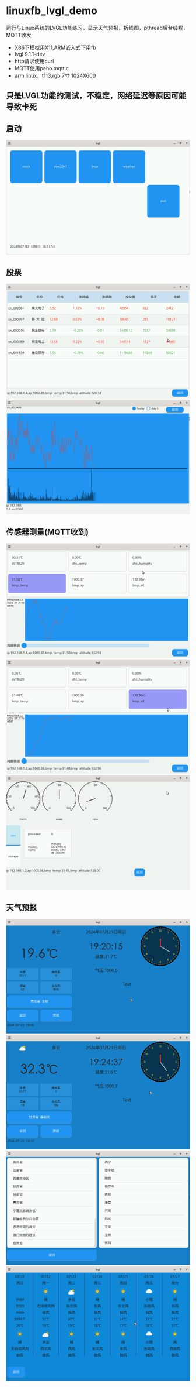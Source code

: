 # linuxfb_lvgl_demo
运行与Linux系统的LVGL功能练习，显示天气预报，折线图，pthread后台线程，MQTT收发
* X86下模拟用X11,ARM嵌入式下用fb
* lvgl 9.1.1-dev
* http请求使用curl
* MQTT使用paho.mqtt.c
* arm linux，t113,rgb 7寸 1024X600
## 只是LVGL功能的测试，不稳定，网络延迟等原因可能导致卡死
## 启动
![image](./image/menu.png "启动窗口")
## 股票
![image](./image/stock_today.png "股票")
![image](./image/stock_plot.png "股票")
## 传感器测量(MQTT收到)
![image](./image/sensor.png "stm32h7")
![image](./image/sensor2.png "tm32h7")
![image](./image/system.png "Linux")
## 天气预报
![image](./image/today1.png "天气与日期，温度，气压")
![image](./image/today2.png "天气与日期，温度，气压")
![image](./image/weather_station.png "天气站点")
![image](./image/predict.png "预报")
